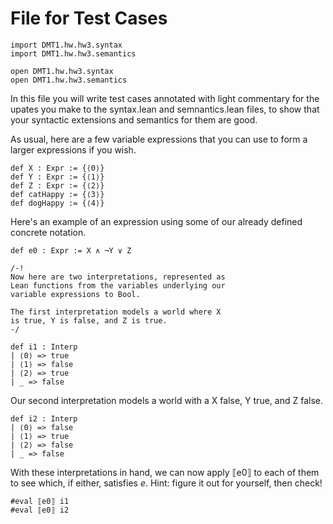 # File for Test Cases

```lean
import DMT1.hw.hw3.syntax
import DMT1.hw.hw3.semantics

open DMT1.hw.hw3.syntax
open DMT1.hw.hw3.semantics
```

In this file you will write test cases annotated
with light commentary for the upates you make to
the syntax.lean and semnantics.lean files, to show
that your syntactic extensions and semantics for
them are good.

As usual, here are a few variable expressions that
you can use to form a larger expressions if you wish.

```lean
def X : Expr := {⟨0⟩}
def Y : Expr := {⟨1⟩}
def Z : Expr := {⟨2⟩}
def catHappy := {⟨3⟩}
def dogHappy := {⟨4⟩}
```

Here's an example of an expression using some of our
already defined concrete notation.

```lean
def e0 : Expr := X ∧ ¬Y ∨ Z

/-!
Now here are two interpretations, represented as
Lean functions from the variables underlying our
variable expressions to Bool.

The first interpretation models a world where X
is true, Y is false, and Z is true.
-/

def i1 : Interp
| ⟨0⟩ => true
| ⟨1⟩ => false
| ⟨2⟩ => true
| _ => false
```


Our second interpretation models a world with a
X false, Y true, and Z false.

```lean
def i2 : Interp
| ⟨0⟩ => false
| ⟨1⟩ => true
| ⟨2⟩ => false
| _ => false
```

With these interpretations in hand, we can now
apply ⟦e0⟧ to each of them to see which, if either,
satisfies *e*. Hint: figure it out for yourself,
then check!

```lean
#eval ⟦e0⟧ i1
#eval ⟦e0⟧ i2
```

